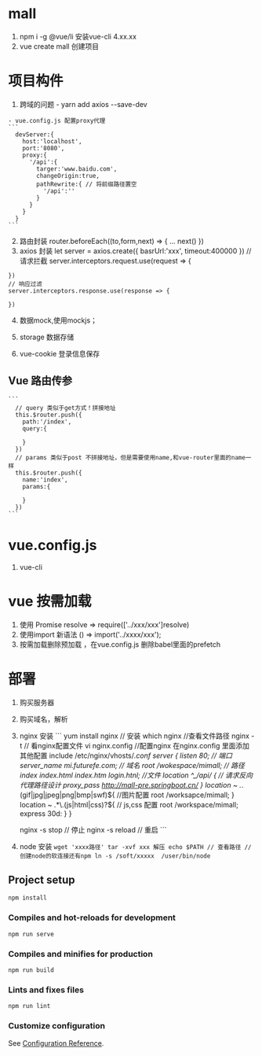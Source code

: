 # mall 
  1. npm i -g @vue/li 安装vue-cli 4.xx.xx
  2. vue create mall 创建项目
# 项目构件
  1. 跨域的问题
    - yarn add axios --save-dev
    
    - vue.config.js 配置proxy代理
    ```
      devServer:{
        host:'localhost',
        port:'8080',
        proxy:{
          '/api':{
            targer:'www.baidu.com',
            changeOrigin:true,
            pathRewrite:{ // 将前缀路径置空
              '/api':''
            }
          }
        }
      }
    ```
  2. 路由封装
    router.beforeEach((to,form,next) => {
        ...
        next()
    })
  3. axios 封装
    let server = axios.create({
      basrUrl:'xxx',
      timeout:400000
    })
    // 请求拦截
    server.interceptors.request.use(request => {
      
    })
    // 响应过滤
    server.interceptors.response.use(response => {

    })
  4. 数据mock,使用mockjs；

  5. storage 数据存储

  6. vue-cookie 登录信息保存
    
  

  ## Vue 路由传参
    ```
      // query 类似于get方式！拼接地址
      this.$router.push({
        path:'/index',
        query:{

        }
      })
      // params 类似于post 不拼接地址，但是需要使用name,和vue-router里面的name一样
      this.$router.push({
        name:'index',
        params:{

        }
      })
    ```
# vue.config.js
  1. vue-cli 
# vue 按需加载
  1. 使用 Promise  resolve => require(['../xxx/xxx']resolve)
  2. 使用import 新语法 () => import('../xxxx/xxx');
  3. 按需加载删除预加载 ，在vue.config.js 删除babel里面的prefetch
# 部署
  1. 购买服务器
  2. 购买域名，解析

  3. nginx 安装 
    ```
      yum install nginx // 安装 
      which nginx //查看文件路径
      nginx -t // 看nginx配置文件
      vi nginx.config //配置nginx
      在nginx.config 里面添加 其他配置
       include /etc/nginx/vhosts/*.conf 
      server {
        listen 80; // 端口
        server_name mi.futurefe.com; // 域名
        root /wokespace/mimall; // 路径
        index index.html index.htm login.htnl; //文件
        location ^_/api/ { // 请求反向代理路径设计
          proxy_pass http://mall-pre.springboot.cn/
        } 
        location ~ .*\.(gif|jpg|jpeg|png|bmp|swf)${ //图片配置
          root /worksapce/mimall;
        }
        location ~ .*\.(js|html|css)?${ // js,css 配置
          root /workspace/mimall;
          express 30d:
        }
      }
      
      nginx -s stop // 停止
      nginx -s reload // 重启
    ```
   4. node 安装
    ```
      wget 'xxxx路径'
      tar -xvf xxx 解压
      echo $PATH // 查看路径
      // 创建node的软连接还有npm
      ln -s /soft/xxxxx  /user/bin/node
    ```

## Project setup
```
npm install
```

### Compiles and hot-reloads for development
```
npm run serve
```

### Compiles and minifies for production
```
npm run build
```

### Lints and fixes files
```
npm run lint
```

### Customize configuration
See [Configuration Reference](https://cli.vuejs.org/config/).
